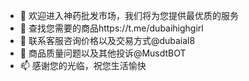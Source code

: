 - 👋 欢迎进入神药批发市场，我们将为您提供最优质的服务
- 👀 查找您需要的商品https://t.me/dubaihighgirl
- 🌱 联系客服咨询价格以及交易方式@dubaial8
- 💞️ 商品质量问题以及其他投诉@MusdtBOT
- 📫 感谢您的光临，祝您生活愉快

<!---
2679834825/2679834825 is a ✨ special ✨ repository because its `README.md` (this file) appears on your GitHub profile.
You can click the Preview link to take a look at your changes.
--->
